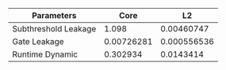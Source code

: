 | Parameters | Core | L2 |
| --- | --- | --- |
| Subthreshold Leakage | 1.098 | 0.00460747 |
| Gate Leakage | 0.00726281 | 0.000556536 |
| Runtime Dynamic | 0.302934 | 0.0143414 |
